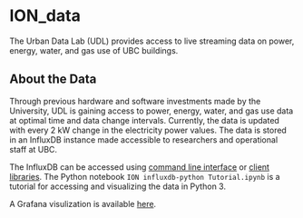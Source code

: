 # ION_data
The Urban Data Lab (UDL) provides access to live streaming data on power, energy, water, and gas use of UBC buildings.

## About the Data
Through previous hardware and software investments made by the University, UDL is gaining access to power, energy, water, and gas use data at optimal time and data change intervals. Currently, the data is updated with every 2 kW change in the electricity power values. The data is stored in an InfluxDB instance made accessible to researchers and operational staff at UBC.

The InfluxDB can be accessed using [command line interface](https://docs.influxdata.com/influxdb/v1.7/tools/shell/) or [client libraries](https://docs.influxdata.com/influxdb/v1.7/tools/api_client_libraries/). The Python notebook `ION influxdb-python Tutorial.ipynb` is a tutorial for accessing and visualizing the data in Python 3.

A Grafana visulization is available [here](https://udl.grafana.net/d/eDDp5YBZk/ion?orgId=1&from=1576705812170&to=1576878612170&panelId=2&fullscreen).
